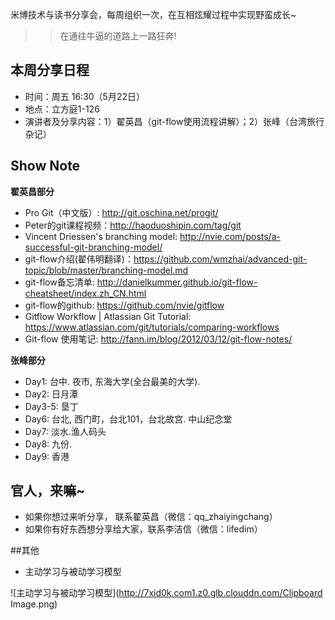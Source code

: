 米博技术与读书分享会，每周组织一次，在互相炫耀过程中实现野蛮成长~

>> 在通往牛逼的道路上一路狂奔! 

## 本周分享日程

- 时间：周五 16:30（5月22日）
- 地点：立方庭1-126
- 演讲者及分享内容：1）翟英昌（git-flow使用流程讲解）；2）张峰（台湾旅行杂记）

## Show Note

**翟英昌部分**

- Pro Git（中文版）: http://git.oschina.net/progit/
- Peter的git课程视频：http://haoduoshipin.com/tag/git
- Vincent Driessen's branching model: http://nvie.com/posts/a-successful-git-branching-model/ 
- git-flow介绍(翟伟明翻译)：https://github.com/wmzhai/advanced-git-topic/blob/master/branching-model.md
- git-flow备忘清单: http://danielkummer.github.io/git-flow-cheatsheet/index.zh_CN.html
- git-flow的github: https://github.com/nvie/gitflow
- Gitflow Workflow | Atlassian Git Tutorial: https://www.atlassian.com/git/tutorials/comparing-workflows
- Git-flow 使用笔记: http://fann.im/blog/2012/03/12/git-flow-notes/ 

**张峰部分**

- Day1: 台中. 夜市, 东海大学(全台最美的大学).
- Day2: 日月潭
- Day3-5: 垦丁
- Day6: 台北,  西门町，台北101，台北故宫. 中山纪念堂 
- Day7: 淡水.渔人码头
- Day8: 九份.
- Day9: 香港


## 官人，来嘛~

- 如果你想过来听分享， 联系翟英昌（微信：qq_zhaiyingchang）
- 如果你有好东西想分享给大家，联系李洁信（微信：lifedim）

##其他

- 主动学习与被动学习模型

![主动学习与被动学习模型](http://7xid0k.com1.z0.glb.clouddn.com/Clipboard Image.png)



